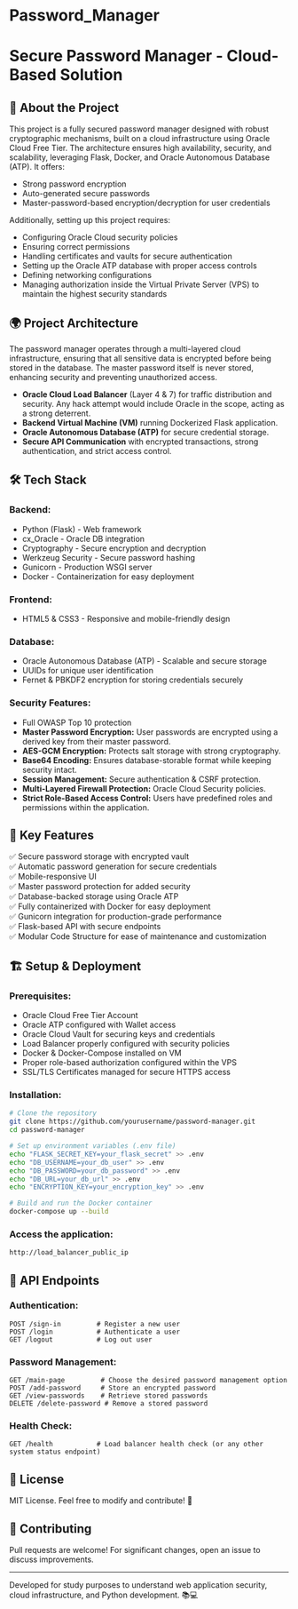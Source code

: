 # Password_Manager

# Secure Password Manager - Cloud-Based Solution

## 🔐 About the Project
This project is a fully secured password manager designed with robust cryptographic mechanisms, built on a cloud infrastructure using Oracle Cloud Free Tier. The architecture ensures high availability, security, and scalability, leveraging Flask, Docker, and Oracle Autonomous Database (ATP). It offers:

- Strong password encryption
- Auto-generated secure passwords
- Master-password-based encryption/decryption for user credentials

Additionally, setting up this project requires:
- Configuring Oracle Cloud security policies
- Ensuring correct permissions
- Handling certificates and vaults for secure authentication
- Setting up the Oracle ATP database with proper access controls
- Defining networking configurations
- Managing authorization inside the Virtual Private Server (VPS) to maintain the highest security standards

## 🌍 Project Architecture
The password manager operates through a multi-layered cloud infrastructure, ensuring that all sensitive data is encrypted before being stored in the database. The master password itself is never stored, enhancing security and preventing unauthorized access.

- **Oracle Cloud Load Balancer** (Layer 4 & 7) for traffic distribution and security. Any hack attempt would include Oracle in the scope, acting as a strong deterrent.
- **Backend Virtual Machine (VM)** running Dockerized Flask application.
- **Oracle Autonomous Database (ATP)** for secure credential storage.
- **Secure API Communication** with encrypted transactions, strong authentication, and strict access control.

## 🛠️ Tech Stack

### **Backend:**
- Python (Flask) - Web framework
- cx_Oracle - Oracle DB integration
- Cryptography - Secure encryption and decryption
- Werkzeug Security - Secure password hashing
- Gunicorn - Production WSGI server
- Docker - Containerization for easy deployment

### **Frontend:**
- HTML5 & CSS3 - Responsive and mobile-friendly design

### **Database:**
- Oracle Autonomous Database (ATP) - Scalable and secure storage
- UUIDs for unique user identification
- Fernet & PBKDF2 encryption for storing credentials securely

### **Security Features:**
- Full OWASP Top 10 protection
- **Master Password Encryption:** User passwords are encrypted using a derived key from their master password.
- **AES-GCM Encryption:** Protects salt storage with strong cryptography.
- **Base64 Encoding:** Ensures database-storable format while keeping security intact.
- **Session Management:** Secure authentication & CSRF protection.
- **Multi-Layered Firewall Protection:** Oracle Cloud Security policies.
- **Strict Role-Based Access Control:** Users have predefined roles and permissions within the application.

## 🔑 Key Features

✅ Secure password storage with encrypted vault  
✅ Automatic password generation for secure credentials  
✅ Mobile-responsive UI  
✅ Master password protection for added security  
✅ Database-backed storage using Oracle ATP  
✅ Fully containerized with Docker for easy deployment  
✅ Gunicorn integration for production-grade performance  
✅ Flask-based API with secure endpoints  
✅ Modular Code Structure for ease of maintenance and customization  

## 🏗️ Setup & Deployment

### **Prerequisites:**
- Oracle Cloud Free Tier Account
- Oracle ATP configured with Wallet access
- Oracle Cloud Vault for securing keys and credentials
- Load Balancer properly configured with security policies
- Docker & Docker-Compose installed on VM
- Proper role-based authorization configured within the VPS
- SSL/TLS Certificates managed for secure HTTPS access

### **Installation:**
```bash
# Clone the repository
git clone https://github.com/yourusername/password-manager.git
cd password-manager

# Set up environment variables (.env file)
echo "FLASK_SECRET_KEY=your_flask_secret" >> .env
echo "DB_USERNAME=your_db_user" >> .env
echo "DB_PASSWORD=your_db_password" >> .env
echo "DB_URL=your_db_url" >> .env
echo "ENCRYPTION_KEY=your_encryption_key" >> .env

# Build and run the Docker container
docker-compose up --build
```

### **Access the application:**
```bash
http://load_balancer_public_ip
```

## 📝 API Endpoints

### **Authentication:**
```http
POST /sign-in         # Register a new user
POST /login           # Authenticate a user
GET /logout           # Log out user
```

### **Password Management:**
```http
GET /main-page         # Choose the desired password management option
POST /add-password     # Store an encrypted password
GET /view-passwords    # Retrieve stored passwords
DELETE /delete-password # Remove a stored password
```

### **Health Check:**
```http
GET /health           # Load balancer health check (or any other system status endpoint)
```

## 📜 License

MIT License. Feel free to modify and contribute! 🎉

## 🤝 Contributing
Pull requests are welcome! For significant changes, open an issue to discuss improvements.

---
Developed for study purposes to understand web application security, cloud infrastructure, and Python development. 📚💻

